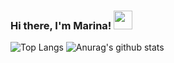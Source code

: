 ### Hi there, I'm Marina! <img src="https://raw.githubusercontent.com/MartinHeinz/MartinHeinz/master/wave.gif" width="30px">


<!--
**MarinaAlane/MarinaAlane** is a ✨ _special_ ✨ repository because its `README.md` (this file) appears on your GitHub profile.

Here are some ideas to get you started:

- 🔭 I’m currently working on ...
- 🌱 I’m currently learning ...
- 👯 I’m looking to collaborate on ...
- 🤔 I’m looking for help with ...
- 💬 Ask me about ...
- 📫 How to reach me: ...
- 😄 Pronouns: ...
- ⚡ Fun fact: ...
-->
![Top Langs](https://github-readme-stats.vercel.app/api/top-langs/?username=MarinaAlane&layout=compact)
![Anurag's github stats](https://github-readme-stats.vercel.app/api?username=MarinaAlane&theme=dracula&show_icons=true)



